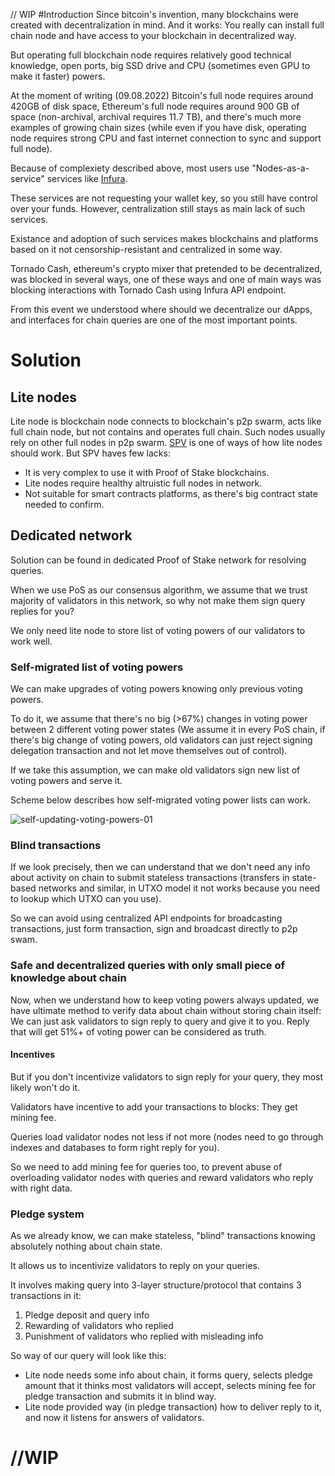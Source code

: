 // WIP
#Introduction
Since bitcoin's invention, many blockchains were created with decentralization in mind. And it works: You really can install full chain node and have access to your blockchain in decentralized way. 

But operating full blockchain node requires relatively good technical knowledge, open ports, big SSD drive and CPU (sometimes even GPU to make it faster) powers.

At the moment of writing (09.08.2022) Bitcoin's full node requires around 420GB of disk space, Ethereum's full node requires around 900 GB of space (non-archival, archival requires 11.7 TB), and there's much more examples of growing chain sizes (while even if you have disk, operating node requires strong CPU and fast internet connection to sync and support full node).

Because of complexiety described above, most users use "Nodes-as-a-service" services like [Infura](https://infura.io/).

These services are not requesting your wallet key, so you still have control over your funds. However, centralization still stays as main lack of such services.

Existance and adoption of such services makes blockchains and platforms based on it not censorship-resistant and centralized in some way.

Tornado Cash, ethereum's crypto mixer that pretended to be decentralized, was blocked in several ways, one of these ways and one of main ways was blocking interactions with Tornado Cash using Infura API endpoint.

From this event we understood where should we decentralize our dApps, and interfaces for chain queries are one of the most important points.

# Solution

## Lite nodes

Lite node is blockchain node connects to blockchain's p2p swarm, acts like full chain node, but not contains and operates full chain. Such nodes usually rely on other full nodes in p2p swarm. [SPV](https://en.bitcoinwiki.org/wiki/Simplified_Payment_Verification) is one of ways of how lite nodes should work.
But SPV haves few lacks:
- It is very complex to use it with Proof of Stake blockchains.
- Lite nodes require healthy altruistic full nodes in network.
- Not suitable for smart contracts platforms, as there's big contract state needed to confirm.

## Dedicated network
Solution can be found in dedicated Proof of Stake network for resolving queries.

When we use PoS as our consensus algorithm, we assume that we trust majority of validators in this network, so why not make them sign query replies for you?

We only need lite node to store list of voting powers of our validators to work well.

### Self-migrated list of voting powers
We can make upgrades of voting powers knowing only previous voting powers.

To do it, we assume that there's no big (>67%) changes in voting power between 2 different voting power states (We assume it in every PoS chain, if there's big change of voting powers, old validators can just reject signing delegation transaction and not let move themselves out of control).

If we take this assumption, we can make old validators sign new list of voting powers and serve it.

Scheme below describes how self-migrated voting power lists can work.

![self-updating-voting-powers-01](https://user-images.githubusercontent.com/40735471/189504918-d3b5866a-10e3-4307-917b-b3983557ebc3.png)

### Blind transactions

If we look precisely, then we can understand that we don't need any info about activity on chain to submit stateless transactions (transfers in state-based networks and similar, in UTXO model it not works because you need to lookup which UTXO can you use).

So we can avoid using centralized API endpoints for broadcasting transactions, just form transaction, sign and broadcast directly to p2p swam.

### Safe and decentralized queries with only small piece of knowledge about chain

Now, when we understand how to keep voting powers always updated, we have ultimate method to verify data about chain without storing chain itself: We can just ask validators to sign reply to query and give it to you. Reply that will get 51%+ of voting power can be considered as truth.

#### Incentives

But if you don't incentivize validators to sign reply for your query, they most likely won't do it.

Validators have incentive to add your transactions to blocks: They get mining fee.

Queries load validator nodes not less if not more (nodes need to go through indexes and databases to form right reply for you). 

So we need to add mining fee for queries too, to prevent abuse of overloading validator nodes with queries and reward validators who reply with right data.

### Pledge system

As we already know, we can make stateless, "blind" transactions knowing absolutely nothing about chain state.

It allows us to incentivize validators to reply on your queries.

It involves making query into 3-layer structure/protocol that contains 3 transactions in it:
1. Pledge deposit and query info
2. Rewarding of validators who replied
3. Punishment of validators who replied with misleading info

So way of our query will look like this:
- Lite node needs some info about chain, it forms query, selects pledge amount that it thinks most validators will accept, selects mining fee for pledge transaction and submits it in blind way.
- Lite node provided way (in pledge transaction) how to deliver reply to it, and now it listens for answers of validators. 
# //WIP
